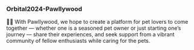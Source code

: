 ### Orbital2024-Pawllywood
🐶🐱
With Pawllywood, we hope to create a platform for pet lovers to come together — whether one is a seasoned pet owner or just starting one’s journey — share their experiences, and seek support from a vibrant community of fellow enthusiasts while caring for the pets.
